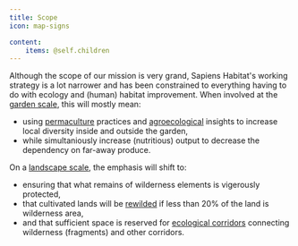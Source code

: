 ```yaml
---
title: Scope
icon: map-signs

content:
    items: @self.children
---
```


Although the scope of our mission is very grand, Sapiens Habitat's working
strategy is a lot narrower and has been constrained to everything having to do
with ecology and (human) habitat improvement. When involved at the [garden
scale](/scale/garden), this will mostly mean:

* using [permaculture](permaculture) practices and [agroecological](agroecology)
  insights to increase local diversity inside and outside the garden,
* while simultaniously increase (nutritious) output to decrease the dependency
  on far-away produce.

On a [landscape scale](/scale/landscape), the emphasis will shift to:

* ensuring that what remains of wilderness elements is vigerously protected,
* that cultivated lands will be [rewilded](/scope/rewilding) if less than 20%
  of the land is wilderness area,
* and that sufficient space is reserved for [ecological corridors](corridors)
  connecting wilderness (fragments) and other corridors.
